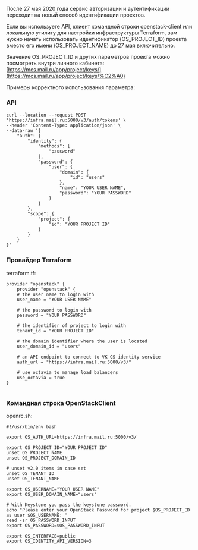 После 27 мая 2020 года сервис авторизации и аутентификации переходит на новый способ идентификации проектов.

Если вы используете API, клиент командной строки openstack-client или локальную утилиту для настройки инфраструктуры Terraform, вам нужно начать использовать идентификатор (OS_PROJECT_ID) проекта вместо его имени (OS_PROJECT_NAME) до 27 мая включительно.

Значение OS_PROJECT_ID и других параметров проекта можно посмотреть внутри личного кабинета: [https://mcs.mail.ru/app/project/keys/](https://mcs.mail.ru/app/project/keys/%C2%A0)

Примеры корректного использования параметра:

### **API**

```
curl --location --request POST 'https://infra.mail.ru:5000/v3/auth/tokens' \
--header 'Content-Type: application/json' \
--data-raw '{
    "auth": {
        "identity": {
            "methods": [
                "password"
            ],
            "password": {
                "user": {
                    "domain": {
                        "id": "users"
                    },
                    "name": "YOUR USER NAME",
                    "password": "YOUR PASSWORD"
                }
            }
        },
        "scope": {
            "project": {
                "id": "YOUR PROJECT ID"
            }
        }
    }
}'
```

### **Провайдер Terraform**

terraform.tf:

```
provider "openstack" {
    provider "openstack" {
    # the user name to login with
    user_name = "YOUR USER NAME"

    # the password to login with
    password = "YOUR PASSWORD"

    # the identifier of project to login with
    tenant_id = "YOUR PROJECT ID"

    # the domain identifier where the user is located
    user_domain_id = "users"

    # an API endpoint to connect to VK CS identity service
    auth_url = "https://infra.mail.ru:5000/v3/"

    # use octavia to manage load balancers
    use_octavia = true
}


```

### **Командная строка OpenStackClient**

openrc.sh:

```
#!/usr/bin/env bash

export OS_AUTH_URL=https://infra.mail.ru:5000/v3/

export OS_PROJECT_ID="YOUR PROJECT ID"
unset OS_PROJECT_NAME
unset OS_PROJECT_DOMAIN_ID

# unset v2.0 items in case set
unset OS_TENANT_ID
unset OS_TENANT_NAME

export OS_USERNAME="YOUR USER NAME"
export OS_USER_DOMAIN_NAME="users"

# With Keystone you pass the keystone password.
echo "Please enter your OpenStack Password for project $OS_PROJECT_ID as user $OS_USERNAME: "
read -sr OS_PASSWORD_INPUT
export OS_PASSWORD=$OS_PASSWORD_INPUT

export OS_INTERFACE=public
export OS_IDENTITY_API_VERSION=3
```
